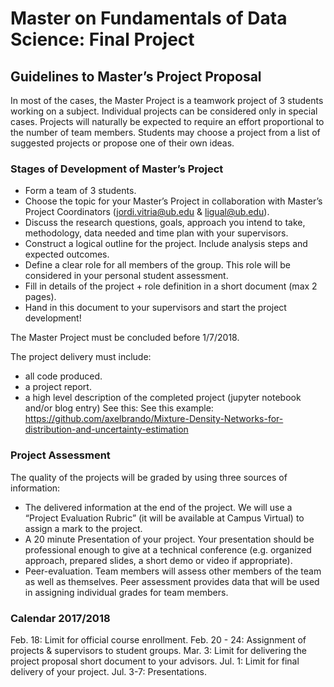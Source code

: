 # Master on Fundamentals of Data Science: Final Project

## Guidelines to Master’s Project Proposal

In most of the cases, the Master Project is a teamwork project of 3 students working on a subject. Individual projects can be 
considered only in special cases. Projects will naturally be expected to require an effort proportional to the number of team members.
Students may choose a project from a list of suggested projects or propose one of their own ideas. 

### Stages of Development of Master’s Project
+ Form a team of 3 students.
+ Choose the topic for your Master’s Project in collaboration with Master’s Project Coordinators (jordi.vitria@ub.edu & ligual@ub.edu). 
+ Discuss the research questions, goals, approach you intend to take, methodology, data needed and time plan with your supervisors. 
+ Construct a logical outline for the project. Include analysis steps and expected outcomes. 
+ Define a clear role for all members of the group. This role will be considered in your personal student assessment.  
+ Fill in details of the project + role definition in a short document (max 2 pages). 
+ Hand in this document to your supervisors and start the project development! 

The Master Project must be concluded before 1/7/2018. 

The project delivery must include:
+ all code produced.
+ a project report. 
+ a high level description of the completed project (jupyter notebook and/or blog entry)
See this: See this example: https://github.com/axelbrando/Mixture-Density-Networks-for-distribution-and-uncertainty-estimation

### Project Assessment
The quality of the projects will be graded by using three sources of information:
+ The delivered information at the end of the project.  We will use a “Project Evaluation Rubric” (it will be available at Campus Virtual) to assign a mark to the project.
+ A 20 minute Presentation of your project. Your presentation should be professional enough to give at a technical conference (e.g. organized approach, prepared slides, a short demo or video if appropriate). 
+ Peer-evaluation. Team members will assess other members of the team as well as themselves. Peer assessment provides data that will be used in assigning individual grades for team members.

### Calendar 2017/2018
Feb. 18: Limit for official course enrollment.
Feb. 20 - 24: Assignment of projects & supervisors to student groups.
Mar. 3: Limit for delivering the project proposal short document to your advisors.
Jul. 1: Limit for final delivery of your project. 
Jul. 3-7: Presentations.

